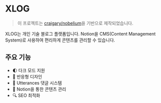 # XLOG

> 이 프로젝트는 [craigary/nobelium](https://github.com/craigary/nobelium)을 기반으로 제작되었습니다.

XLOG는 개인 기술 블로그 플랫폼입니다. Notion을 CMS(Content Management System)로 사용하여 편리하게 콘텐츠를 관리할 수 있습니다.

## 주요 기능

- 🌓 다크 모드 지원
- 📱 반응형 디자인
- 💬 Utterances 댓글 시스템
- 📝 Notion을 통한 콘텐츠 관리
- 🔍 SEO 최적화
